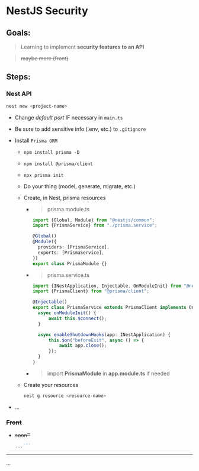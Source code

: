 # NestJS Security

## Goals:

> Learning to implement **security features to an API**

> ~~maybe more (front)~~

## Steps:

### Nest API

```bash
nest new <project-name>
```

- Change _default port_ IF necessary in `main.ts`
- Be sure to add sensitive info (.env, etc.) to `.gitignore`
- Install `Prisma ORM`

  - `npm install prisma -D`
  - `npm install @prisma/client`
  - `npx prisma init`
  - Do your thing (model, generate, migrate, etc.)
  - Create, in Nest, prisma resources

    - > <detail><summary>prisma.module.ts</summary>

      ```ts
      import {Global, Module} from "@nestjs/common";
      import {PrismaService} from "./prisma.service";

      @Global()
      @Module({
      	providers: [PrismaService],
      	exports: [PrismaService],
      })
      export class PrismaModule {}
      ```

    - > <detail><summary>prisma.service.ts</summary>

      ```ts
      import {INestApplication, Injectable, OnModuleInit} from "@nestjs/common";
      import {PrismaClient} from "@prisma/client";

      @Injectable()
      export class PrismaService extends PrismaClient implements OnModuleInit {
      	async onModuleInit() {
      		await this.$connect();
      	}

      	async enableShutdownHooks(app: INestApplication) {
      		this.$on("beforeExit", async () => {
      			await app.close();
      		});
      	}
      }
      ```

      </detail>

    - > import **PrismaModule** in **app.module.ts** if needed

  - Create your resources
    ```bash
    nest g resource <resource-name>
    ```

- ...

### ~~Front~~

- ~~soon™~~
  ````ts
  ...```
  ````

---

...
